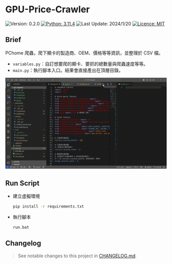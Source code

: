 # GPU-Price-Crawler
<!-- Badges -->
![Version: 0.2.0](https://img.shields.io/badge/version-0.2.0-blue)
[![Python: 3.11.4](https://img.shields.io/badge/python-3.11.4-blue)](https://www.python.org/downloads/release/python-3114/ "More details about Python 3.11.4")
![Last Update: 2024/1/20](https://img.shields.io/badge/last%20update-2024/1/20-darkgreen)
[![Licence: MIT](https://img.shields.io/github/license/RogelioKG/GPU-Price-Crawler)](./LICENSE)


## Brief
PChome 爬蟲，爬下顯卡的製造商、OEM、價格等等資訊，並整理於 CSV 檔。
+ `variables.py`：自訂想要爬的顯卡、要抓的總數量與爬蟲速度等等。
+ `main.py`：執行腳本入口。結果會直接產出在頂層目錄。
<!-- GIF -->
![crawler-short](package/tests/crawler-short.gif)


## Run Script
+ 建立虛擬環境
   ```bat
   pip install -r requirements.txt
   ```
+ 執行腳本
   ```bat
   run.bat
   ```


## Changelog
> See notable changes to this project in [CHANGELOG.md](./CHANGELOG.md).
